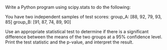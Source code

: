Write a Python program using scipy.stats to do the following:

You have two independent samples of test scores:
group_A: [88, 92, 79, 93, 85]
group_B: [91, 87, 74, 89, 90]

Use an appropriate statistical test to determine if there is a significant difference between the means of the two groups at a 95% confidence level.
Print the test statistic and the p-value, and interpret the result.
